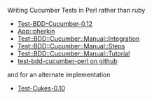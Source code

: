 Writing Cucumber Tests in Perl rather than ruby

* [Test-BDD-Cucumber-0.12](http://search.cpan.org/~sargie/Test-BDD-Cucumber-0.12/)
* [App::pherkin](http://search.cpan.org/~sargie/Test-BDD-Cucumber-0.12/lib/App/pherkin.pm)
* [Test::BDD::Cucumber::Manual::Integration](http://search.cpan.org/~sargie/Test-BDD-Cucumber-0.12/lib/Test/BDD/Cucumber/Manual/Integration.pod)
* [Test::BDD::Cucumber::Manual::Steps](http://search.cpan.org/~sargie/Test-BDD-Cucumber-0.12/lib/Test/BDD/Cucumber/Manual/Steps.pod)
* [Test::BDD::Cucumber::Manual::Tutorial](http://search.cpan.org/~sargie/Test-BDD-Cucumber-0.12/lib/Test/BDD/Cucumber/Manual/Tutorial.pod)
* [test-bdd-cucumber-perl on github](https://github.com/sheriff/test-bdd-cucumber-perl)

and for an alternate implementation

* [Test-Cukes-0.10](http://search.cpan.org/~gugod/Test-Cukes-0.10/)